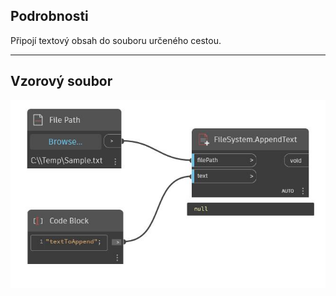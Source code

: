 ## Podrobnosti
Připojí textový obsah do souboru určeného cestou.
___
## Vzorový soubor

![AppendText](./DSCore.IO.FileSystem.AppendText_img.jpg)

